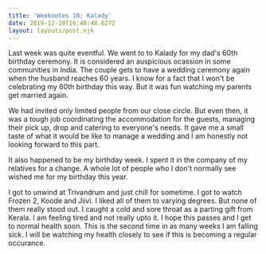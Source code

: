 ```yaml
---
title: 'Weeknotes 10: Kalady'
date: 2019-12-10T16:48:48.627Z
layout: layouts/post.njk
---
```

Last week was quite eventful. We went to to Kalady for my dad's 60th birthday ceremony. It is considered an auspicious ocassion in some communities in India. The couple gets to have a wedding ceremony again when the husband reaches 60 years. I know for a fact that I won't be celebrating my 60th birthday this way. But it was fun watching my parents get married again.

We had invited only limited people from our close circle. But even then, it was a tough job coordinating the accommodation for the guests, managing their pick up, drop and catering to everyone's needs. It gave me a small taste of what it would be like to manage a wedding and I am honestly not looking forward to this part.

It also happened to be my birthday week. I spent it in the company of my relatives for a change. A whole lot of people who I don't normally see wished me for my birthday this year.

I got to unwind at Trivandrum and just chill for sometime. I got to watch Frozen 2, Koode and Jiivi. I liked all of them to varying degrees. But none of them really stood out. I caught a cold and sore throat as a parting gift from Kerala. I am feeling tired and not really upto it. I hope this passes and I get to normal health soon. This is the second time in as many weeks I am falling sick. I will be watching my health closely to see if this is becoming a regular occurance.

